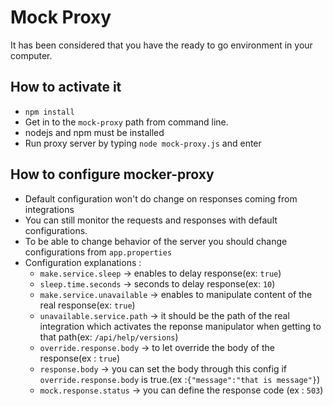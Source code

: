 # Mock Proxy

It has been considered that you have the ready to go environment in your computer.

## How to activate it
* `npm install`
* Get in to the `mock-proxy` path from command line.
* nodejs and npm must be installed
* Run proxy server by typing `node mock-proxy.js` and enter

## How to configure mocker-proxy
* Default configuration won't do change on responses coming from integrations
* You can still monitor the requests and responses with default configurations.
* To be able to change behavior of the server you should change configurations from `app.properties`
* Configuration explanations :
    - `make.service.sleep` -> enables to delay response(ex: `true`)
    - `sleep.time.seconds` -> seconds to delay response(ex: `10`)
    - `make.service.unavailable` -> enables to manipulate content of the real response(ex: `true`)
    - `unavailable.service.path` -> it should be the path of the real integration which activates the reponse manipulator when getting to that path(ex: `/api/help/versions`)
    - `override.response.body` -> to let override the body of the response(ex : `true`)
    - `response.body` -> you can set the body through this config if `override.response.body` is true.(ex :`{"message":"that is message"}`)
    - `mock.response.status` -> you can define the response code (ex : `503`)

